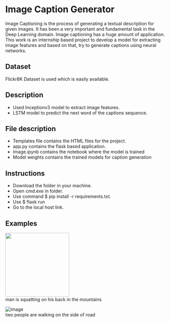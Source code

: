 
# Image Caption Generator

Image Captioning is the process of generating a textual description for given images. It
has been a very important and fundamental task in the Deep Learning domain. Image
captioning has a huge amount of application. This work is an internship based project to develop a model for extracting image features and based on that, try to generate captions using neural networks.




## Dataset
Flickr8K Dataset is used which is easily available.
## Description
* Used Inceptionv3 model to extract image features.
* LSTM model to predict the next word of the captions sequence.



## File description
* Templates file contains the HTML files for the project.
* app.py contains the flask based application.
* Image.ipynb contains the notebook where the model is trained
* Model weights contains the trained models for caption generation
## Instructions
* Download the folder in your machine.
* Open cmd.exe in folder.
* Use command $ pip install -r requirements.txt.
* Use $ flask run
* Go to the local host link.


## Examples
<img src="https://images.unsplash.com/photo-1503023345310-bd7c1de61c7d?ixlib=rb1.2.1&ixid=MnwxMjA3fDB8MHxzZWFyY2h8MXx8aHVtYW58ZW58MHx8MHx8&w=1000&q=80.png"  width="200"/><br>man is squatting on his back in the mountains

![image](https://encrypted-tbn0.gstatic.com/images?q=tbn:ANd9GcS98AfLVtejR2Dz4IDrkKNtxZnlxaU_xIO5Xw&usqp=CAU)
<br>two people are walking on the side of road
